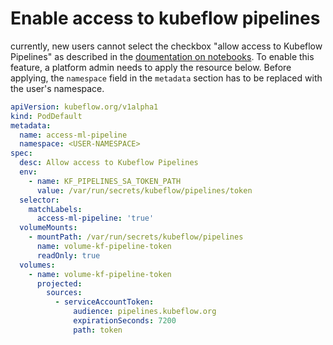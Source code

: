 # Enable access to kubeflow pipelines

currently, new users cannot select the checkbox "allow access to Kubeflow
Pipelines" as described in the [doumentation on notebooks](../notebooks/configuration.md#configurations). 
To enable this feature, a platform admin needs to apply the resource below.
Before applying, the `namespace` field in the `metadata` section has to be
replaced with the user's namespace.


```yaml
apiVersion: kubeflow.org/v1alpha1
kind: PodDefault
metadata:
  name: access-ml-pipeline
  namespace: <USER-NAMESPACE>
spec:
  desc: Allow access to Kubeflow Pipelines
  env:
    - name: KF_PIPELINES_SA_TOKEN_PATH
      value: /var/run/secrets/kubeflow/pipelines/token
  selector:
    matchLabels:
      access-ml-pipeline: 'true'
  volumeMounts:
    - mountPath: /var/run/secrets/kubeflow/pipelines
      name: volume-kf-pipeline-token
      readOnly: true
  volumes:
    - name: volume-kf-pipeline-token
      projected:
        sources:
          - serviceAccountToken:
              audience: pipelines.kubeflow.org
              expirationSeconds: 7200
              path: token
```